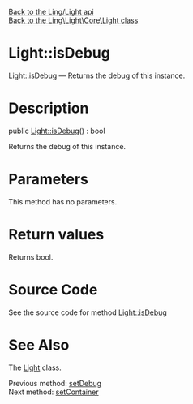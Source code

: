 [Back to the Ling/Light api](https://github.com/lingtalfi/Light/blob/master/doc/api/Ling/Light.md)<br>
[Back to the Ling\Light\Core\Light class](https://github.com/lingtalfi/Light/blob/master/doc/api/Ling/Light/Core/Light.md)


Light::isDebug
================



Light::isDebug — Returns the debug of this instance.




Description
================


public [Light::isDebug](https://github.com/lingtalfi/Light/blob/master/doc/api/Ling/Light/Core/Light/isDebug.md)() : bool




Returns the debug of this instance.




Parameters
================

This method has no parameters.


Return values
================

Returns bool.








Source Code
===========
See the source code for method [Light::isDebug](https://github.com/lingtalfi/Light/blob/master/Core/Light.php#L172-L175)


See Also
================

The [Light](https://github.com/lingtalfi/Light/blob/master/doc/api/Ling/Light/Core/Light.md) class.

Previous method: [setDebug](https://github.com/lingtalfi/Light/blob/master/doc/api/Ling/Light/Core/Light/setDebug.md)<br>Next method: [setContainer](https://github.com/lingtalfi/Light/blob/master/doc/api/Ling/Light/Core/Light/setContainer.md)<br>

